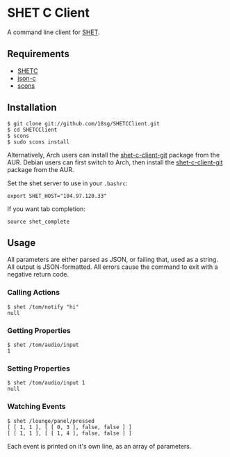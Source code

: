 SHET C Client
=============

A command line client for [SHET](https://github.com/18sg/SHET/).


Requirements
------------

- [SHETC](https://github.com/18sg/SHET/)
- [json-c](http://oss.metaparadigm.com/json-c/)
- [scons](http://www.scons.org/)


Installation
------------

	$ git clone git://github.com/18sg/SHETCClient.git
	$ cd SHETCClient
	$ scons
	$ sudo scons install

Alternatively, Arch users can install the [shet-c-client-git](https://aur.archlinux.org/packages.php?ID=46040) package from the AUR. Debian users can first switch to Arch, then install the [shet-c-client-git](https://aur.archlinux.org/packages.php?ID=46040) package from the AUR.

Set the shet server to use in your `.bashrc`:

	export SHET_HOST="104.97.120.33"

If you want tab completion:

	source shet_complete


Usage
-----

All parameters are either parsed as JSON, or failing that, used as a string. All output is JSON-formatted. All errors cause the command to exit with a negative return code.

### Calling Actions

	$ shet /tom/notify "hi"
	null

### Getting Properties

	$ shet /tom/audio/input
	1

### Setting Properties

	$ shet /tom/audio/input 1
	null

### Watching Events

	$ shet /lounge/panel/pressed
	[ [ 1, 1 ], [ [ 0, 3 ], false, false ] ]
	[ [ 1, 1 ], [ [ 1, 4 ], false, false ] ]

Each event is printed on it's own line, as an array of parameters.





